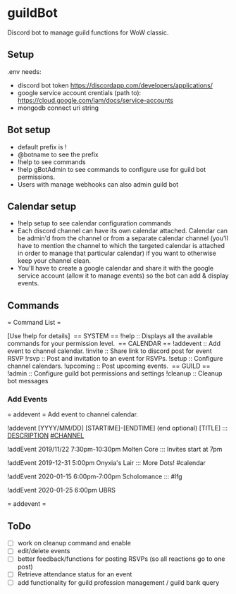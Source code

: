 # guildBot
Discord bot to manage guild functions for WoW classic.

## Setup
.env needs:
* discord bot token https://discordapp.com/developers/applications/
* google service account crentials (path to): https://cloud.google.com/iam/docs/service-accounts
* mongodb connect uri string

## Bot setup
* default prefix is !
* @botname to see the prefix
* !help to see commands
* !help gBotAdmin to see commands to configure use for guild bot permissions.
* Users with manage webhooks can also admin guild bot

## Calendar setup 
* !help setup to see calendar configuration commands
* Each discord channel can have its own calendar attached. Calendar can be admin'd from the channel or from a separate calendar channel (you'll have to mention the channel to which the targeted calendar is attached in order to manage that particular calendar) if you want to otherwise keep your channel clean. 
* You'll have to create a google calendar and share it with the google service account (allow it to manage events) so the bot can add & display events.

## Commands
= Command List =

[Use !help <commandname> for details]
​
== SYSTEM ==
!help      :: Displays all the available commands for your permission level.
​
== CALENDAR ==
!addevent  :: Add event to channel calendar.
!invite    :: Share link to discord post for event RSVP
!rsvp      :: Post and invitation to an event for RSVPs.
!setup     :: Configure channel calendars.
!upcoming  :: Post upcoming events.
​
== GUILD ==
!admin     :: Configure guild bot permissions and settings
!cleanup   :: Cleanup bot messages

### Add Events
= addevent = 
Add event to channel calendar.

!addevent [YYYY/MM/DD] [STARTIME]-[ENDTIME] (end optional) [TITLE] ::: [DESCRIPTION](optional) [#CHANNEL](optional)

!addEvent 2019/11/22 7:30pm-10:30pm Molten Core ::: Invites start at 7pm

!addEvent 2019-12-31 5:00pm Onyxia's Lair ::: More Dots! #calendar

!addEvent 2020-01-15 6:00pm-7:00pm Scholomance ::: #lfg

!addEvent 2020-01-25 6:00pm UBRS

= addevent =

## ToDo
- [ ] work on cleanup command and enable
- [ ] edit/delete events
- [ ] better feedback/functions for posting RSVPs (so all reactions go to one post)
- [ ] Retrieve attendance status for an event
- [ ] add functionality for guild profession management / guild bank query